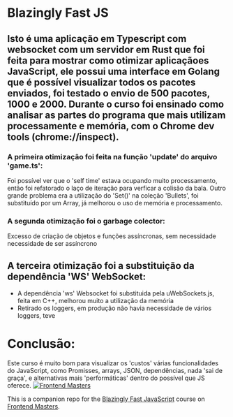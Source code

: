 # Blazingly Fast JS

Isto é uma aplicação em Typescript com websocket com um servidor em Rust que foi feita para mostrar como otimizar aplicaçãoes JavaScript, ele possui uma interface em Golang que é possível visualizar todos os pacotes enviados, foi testado o envio de 500 pacotes, 1000 e 2000. Durante o curso foi ensinado como analisar as partes do programa que mais utilizam processamente e memória, com o Chrome dev tools (chrome://inspect).
---
### A primeira otimização foi feita na função 'update' do arquivo 'game.ts':
Foi possível ver que o 'self time' estava ocupando muito processamento, então foi refatorado o laço de iteração para verficar a colisão da bala. Outro grande problema era a utilização do 'Set()' na coleção 'Bullets', foi substituído por um Array, já melhorou o uso de memória e processamento.

### A segunda otimização foi o garbage colector: 
Excesso de criação de objetos e funções assíncronas, sem necessidade necessidade de ser assíncrono

## A terceira otimização foi a substituição da dependência 'WS' WebSocket:
 - A dependência 'ws' Websocket foi substituida pela uWebSockets.js, feita em C++, melhorou muito a utilização da memória
 - Retirado os loggers, em produção não havia necessidade de vários loggers, teve 

# Conclusão:
Este curso é muito bom para visualizar os 'custos' várias funcionalidades do JavaScript, como Promisses, arrays, JSON, dependências, nada 'sai de graça', e alternativas mais 'performáticas' dentro do possível que JS oferece.
[![Frontend Masters](https://static.frontendmasters.com/assets/brand/logos/full.png)][fem]

This is a companion repo for the [Blazingly Fast JavaScript][course] course on [Frontend Masters][fem].

[fem]: https://frontendmasters.com
[course]: https://frontendmasters.com/courses/blazingly-fast-js/
[site]: https://theprimeagen.github.io/fem-jsperf
